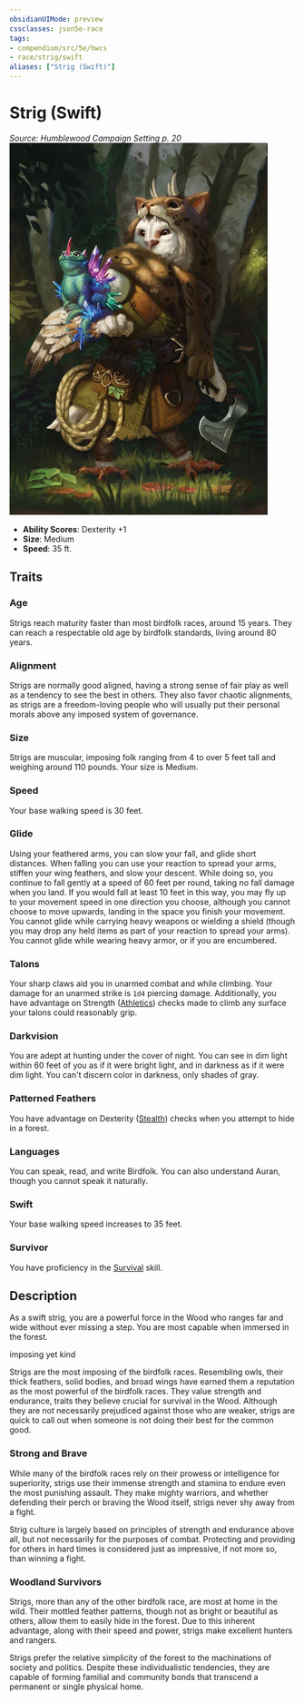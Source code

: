 ```yaml
---
obsidianUIMode: preview
cssclasses: json5e-race
tags:
- compendium/src/5e/hwcs
- race/strig/swift
aliases: ["Strig (Swift)"]
---
```

# Strig (Swift)
*Source: Humblewood Campaign Setting p. 20*  
![](https://raw.githubusercontent.com/5etools-mirror-2/5etools-img/main/races/HWCS/Strig-Tracker.webp#right)  

- **Ability Scores**: Dexterity +1
- **Size**: Medium
- **Speed**: 35 ft.

## Traits

### Age

Strigs reach maturity faster than most birdfolk races, around 15 years. They can reach a respectable old age by birdfolk standards, living around 80 years.

### Alignment

Strigs are normally good aligned, having a strong sense of fair play as well as a tendency to see the best in others. They also favor chaotic alignments, as strigs are a freedom-loving people who will usually put their personal morals above any imposed system of governance.

### Size

Strigs are muscular, imposing folk ranging from 4 to over 5 feet tall and weighing around 110 pounds. Your size is Medium.

### Speed

Your base walking speed is 30 feet.

### Glide

Using your feathered arms, you can slow your fall, and glide short distances. When falling you can use your reaction to spread your arms, stiffen your wing feathers, and slow your descent. While doing so, you continue to fall gently at a speed of 60 feet per round, taking no fall damage when you land. If you would fall at least 10 feet in this way, you may fly up to your movement speed in one direction you choose, although you cannot choose to move upwards, landing in the space you finish your movement. You cannot glide while carrying heavy weapons or wielding a shield (though you may drop any held items as part of your reaction to spread your arms). You cannot glide while wearing heavy armor, or if you are encumbered.

### Talons

Your sharp claws aid you in unarmed combat and while climbing. Your damage for an unarmed strike is `1d4` piercing damage. Additionally, you have advantage on Strength ([Athletics](/3-Mechanics/CLI/rules/skills.md#Athletics)) checks made to climb any surface your talons could reasonably grip.

### Darkvision

You are adept at hunting under the cover of night. You can see in dim light within 60 feet of you as if it were bright light, and in darkness as if it were dim light. You can't discern color in darkness, only shades of gray.

### Patterned Feathers

You have advantage on Dexterity ([Stealth](/3-Mechanics/CLI/rules/skills.md#Stealth)) checks when you attempt to hide in a forest.

### Languages

You can speak, read, and write Birdfolk. You can also understand Auran, though you cannot speak it naturally.

### Swift

Your base walking speed increases to 35 feet.

### Survivor

You have proficiency in the [Survival](/3-Mechanics/CLI/rules/skills.md#Survival) skill.

## Description

As a swift strig, you are a powerful force in the Wood who ranges far and wide without ever missing a step. You are most capable when immersed in the forest.

imposing yet kind

Strigs are the most imposing of the birdfolk races. Resembling owls, their thick feathers, solid bodies, and broad wings have earned them a reputation as the most powerful of the birdfolk races. They value strength and endurance, traits they believe crucial for survival in the Wood. Although they are not necessarily prejudiced against those who are weaker, strigs are quick to call out when someone is not doing their best for the common good.

### Strong and Brave

While many of the birdfolk races rely on their prowess or intelligence for superiority, strigs use their immense strength and stamina to endure even the most punishing assault. They make mighty warriors, and whether defending their perch or braving the Wood itself, strigs never shy away from a fight.

Strig culture is largely based on principles of strength and endurance above all, but not necessarily for the purposes of combat. Protecting and providing for others in hard times is considered just as impressive, if not more so, than winning a fight.

### Woodland Survivors

Strigs, more than any of the other birdfolk race, are most at home in the wild. Their mottled feather patterns, though not as bright or beautiful as others, allow them to easily hide in the forest. Due to this inherent advantage, along with their speed and power, strigs make excellent hunters and rangers.

Strigs prefer the relative simplicity of the forest to the machinations of society and politics. Despite these individualistic tendencies, they are capable of forming familial and community bonds that transcend a permanent or single physical home.